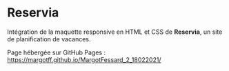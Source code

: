 # Reservia

Intégration de la maquette responsive en HTML et CSS de __Reservia__, un site de planification de vacances.

Page hébergée sur GitHub Pages : https://margotff.github.io/MargotFessard_2_18022021/
